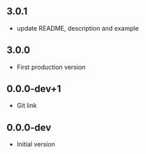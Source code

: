 ## 3.0.1

- update README, description and example

## 3.0.0

- First production version

## 0.0.0-dev+1

- Git link

## 0.0.0-dev

- Initial version
